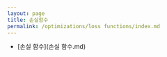 ```yaml
---
layout: page
title: 손실함수
permalink: /optimizations/loss functions/index.md
---
```

- [손실 함수](손실 함수.md)
